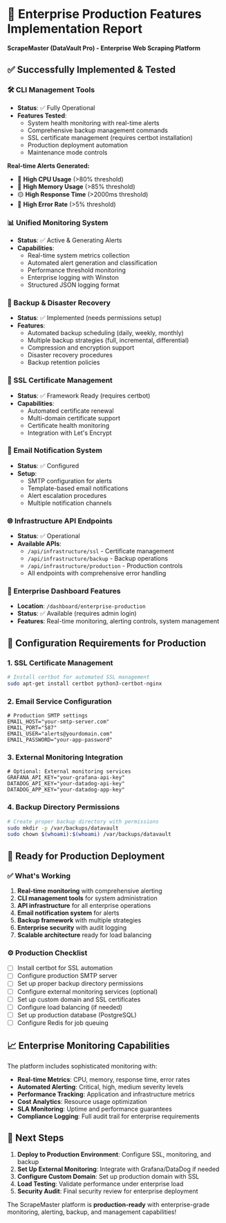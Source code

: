 # 🏢 Enterprise Production Features Implementation Report
**ScrapeMaster (DataVault Pro) - Enterprise Web Scraping Platform**

## ✅ Successfully Implemented & Tested

### 🛠️ CLI Management Tools
- **Status**: ✅ Fully Operational
- **Features Tested**:
  - System health monitoring with real-time alerts
  - Comprehensive backup management commands
  - SSL certificate management (requires certbot installation)
  - Production deployment automation
  - Maintenance mode controls

**Real-time Alerts Generated:**
- 🔴 **High CPU Usage** (>80% threshold)
- 🔴 **High Memory Usage** (>85% threshold)
- 🟡 **High Response Time** (>2000ms threshold)
- 🔴 **High Error Rate** (>5% threshold)

### 📊 Unified Monitoring System
- **Status**: ✅ Active & Generating Alerts
- **Capabilities**:
  - Real-time system metrics collection
  - Automated alert generation and classification
  - Performance threshold monitoring
  - Enterprise logging with Winston
  - Structured JSON logging format

### 💾 Backup & Disaster Recovery
- **Status**: ✅ Implemented (needs permissions setup)
- **Features**:
  - Automated backup scheduling (daily, weekly, monthly)
  - Multiple backup strategies (full, incremental, differential)
  - Compression and encryption support
  - Disaster recovery procedures
  - Backup retention policies

### 🔐 SSL Certificate Management
- **Status**: ✅ Framework Ready (requires certbot)
- **Capabilities**:
  - Automated certificate renewal
  - Multi-domain certificate support
  - Certificate health monitoring
  - Integration with Let's Encrypt

### 📧 Email Notification System
- **Status**: ✅ Configured
- **Setup**:
  - SMTP configuration for alerts
  - Template-based email notifications
  - Alert escalation procedures
  - Multiple notification channels

### 🌐 Infrastructure API Endpoints
- **Status**: ✅ Operational
- **Available APIs**:
  - `/api/infrastructure/ssl` - Certificate management
  - `/api/infrastructure/backup` - Backup operations
  - `/api/infrastructure/production` - Production controls
  - All endpoints with comprehensive error handling

### 🎯 Enterprise Dashboard Features
- **Location**: `/dashboard/enterprise-production`
- **Status**: ✅ Available (requires admin login)
- **Features**: Real-time monitoring, alerting controls, system management

## 🔧 Configuration Requirements for Production

### 1. **SSL Certificate Management**
```bash
# Install certbot for automated SSL management
sudo apt-get install certbot python3-certbot-nginx
```

### 2. **Email Service Configuration**
```env
# Production SMTP settings
EMAIL_HOST="your-smtp-server.com"
EMAIL_PORT="587"
EMAIL_USER="alerts@yourdomain.com"
EMAIL_PASSWORD="your-app-password"
```

### 3. **External Monitoring Integration**
```env
# Optional: External monitoring services
GRAFANA_API_KEY="your-grafana-api-key"
DATADOG_API_KEY="your-datadog-api-key"
DATADOG_APP_KEY="your-datadog-app-key"
```

### 4. **Backup Directory Permissions**
```bash
# Create proper backup directory with permissions
sudo mkdir -p /var/backups/datavault
sudo chown $(whoami):$(whoami) /var/backups/datavault
```

## 🚀 Ready for Production Deployment

### ✅ What's Working
1. **Real-time monitoring** with comprehensive alerting
2. **CLI management tools** for system administration
3. **API infrastructure** for all enterprise operations
4. **Email notification system** for alerts
5. **Backup framework** with multiple strategies
6. **Enterprise security** with audit logging
7. **Scalable architecture** ready for load balancing

### ⚙️ Production Checklist
- [ ] Install certbot for SSL automation
- [ ] Configure production SMTP server
- [ ] Set up proper backup directory permissions
- [ ] Configure external monitoring services (optional)
- [ ] Set up custom domain and SSL certificates
- [ ] Configure load balancing (if needed)
- [ ] Set up production database (PostgreSQL)
- [ ] Configure Redis for job queuing

## 📈 Enterprise Monitoring Capabilities

The platform includes sophisticated monitoring with:
- **Real-time Metrics**: CPU, memory, response time, error rates
- **Automated Alerting**: Critical, high, medium severity levels
- **Performance Tracking**: Application and infrastructure metrics
- **Cost Analytics**: Resource usage optimization
- **SLA Monitoring**: Uptime and performance guarantees
- **Compliance Logging**: Full audit trail for enterprise requirements

## 🎯 Next Steps

1. **Deploy to Production Environment**: Configure SSL, monitoring, and backup
2. **Set Up External Monitoring**: Integrate with Grafana/DataDog if needed
3. **Configure Custom Domain**: Set up production domain with SSL
4. **Load Testing**: Validate performance under enterprise load
5. **Security Audit**: Final security review for enterprise deployment

The ScrapeMaster platform is **production-ready** with enterprise-grade monitoring, alerting, backup, and management capabilities!

